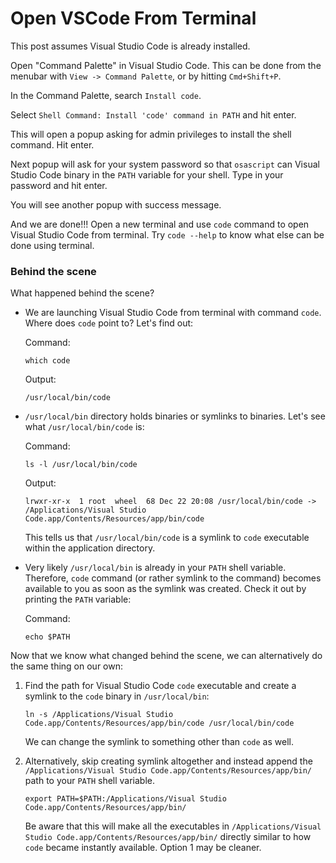# Open VSCode From Terminal

This post assumes Visual Studio Code is already installed.

Open "Command Palette" in Visual Studio Code. This can be done from the menubar with `View -> Command Palette`, or by hitting `Cmd+Shift+P`.

In the Command Palette, search `Install code`.

Select `Shell Command: Install 'code' command in PATH` and hit enter.

This will open a popup asking for admin privileges to install the shell command. Hit enter.

Next popup will ask for your system password so that `osascript` can Visual Studio Code binary in the `PATH` variable for your shell. Type in your password and hit enter.

You will see another popup with success message.

And we are done!!! Open a new terminal and use `code` command to open Visual Studio Code from terminal. Try `code --help` to know what else can be done using terminal.

### Behind the scene

What happened behind the scene?

*   We are launching Visual Studio Code from terminal with command `code`. Where does `code` point to? Let's find out:

    Command:

    ```shell
    which code
    ```

    Output:

    ```shell
    /usr/local/bin/code
    ```
*   `/usr/local/bin` directory holds binaries or symlinks to binaries. Let's see what `/usr/local/bin/code` is:

    Command:

    ```shell
    ls -l /usr/local/bin/code
    ```

    Output:

    ```
    lrwxr-xr-x  1 root  wheel  68 Dec 22 20:08 /usr/local/bin/code -> /Applications/Visual Studio Code.app/Contents/Resources/app/bin/code
    ```

    This tells us that `/usr/local/bin/code` is a symlink to `code` executable within the application directory.
*   Very likely `/usr/local/bin` is already in your `PATH` shell variable. Therefore, `code` command (or rather symlink to the command) becomes available to you as soon as the symlink was created. Check it out by printing the `PATH` variable:

    Command:

    ```shell
    echo $PATH
    ```

Now that we know what changed behind the scene, we can alternatively do the same thing on our own:

1.  Find the path for Visual Studio Code `code` executable and create a symlink to the `code` binary in `/usr/local/bin`:

    ```
    ln -s /Applications/Visual Studio Code.app/Contents/Resources/app/bin/code /usr/local/bin/code
    ```

    We can change the symlink to something other than `code` as well.
2.  Alternatively, skip creating symlink altogether and instead append the `/Applications/Visual Studio Code.app/Contents/Resources/app/bin/` path to your `PATH` shell variable.

    ```
    export PATH=$PATH:/Applications/Visual Studio Code.app/Contents/Resources/app/bin/
    ```

    Be aware that this will make all the executables in `/Applications/Visual Studio Code.app/Contents/Resources/app/bin/` directly similar to how `code` became instantly available. Option 1 may be cleaner.
